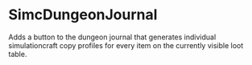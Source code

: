 # SimcDungeonJournal
Adds a button to the dungeon journal that generates individual simulationcraft copy profiles for every item on the currently visible loot table.
